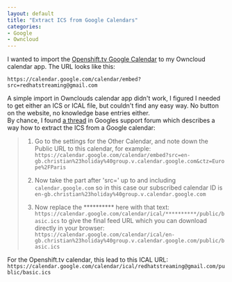```yaml
---
layout: default
title: "Extract ICS from Google Calendars"
categories:
- Google
- Owncloud
---
```


I wanted to import the [Openshift.tv Google Calendar][otvgcalendar] to my Owncloud calendar app. The URL looks like this:

```
https://calendar.google.com/calendar/embed?src=redhatstreaming@gmail.com
```

A simple import in Ownclouds calendar app didn't work, I figured I needed to get either an ICS or ICAL file, but couldn't find any easy way. No button on the website, no knowledge base entries either.  
By chance, I found [a thread][gsuppforum] in Googles support forum which describes a way how to extract the ICS from a Google calendar:

> 1. Go to the settings for the Other Calendar, and note down the Public URL to this calendar, for example: `https://calendar.google.com/calendar/embed?src=en-gb.christian%23holiday%40group.v.calendar.google.com&ctz=Europe%2FParis`
>
> 2. Now take the part after 'src=' up to and including `calendar.google.com` so in this case our subscribed calendar ID is `en-gb.christian%23holiday%40group.v.calendar.google.com`
>
> 3. Now replace the \*\*\*\*\*\*\*\*\*\* here with that text: `https://calendar.google.com/calendar/ical/**********/public/basic.ics` to give the final feed URL which you can download directly in your browser: `https://calendar.google.com/calendar/ical/en-gb.christian%23holiday%40group.v.calendar.google.com/public/basic.ics`

For the Openshift.tv calendar, this lead to this ICAL URL: `https://calendar.google.com/calendar/ical/redhatstreaming@gmail.com/public/basic.ics`

[otvgcalendar]: https://calendar.google.com/calendar/embed?src=redhatstreaming@gmail.com
[gsuppforum]: https://support.google.com/calendar/thread/7353749?msgid=17912822
